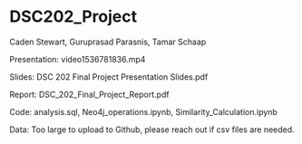 # DSC202_Project

Caden Stewart, Guruprasad Parasnis, Tamar Schaap

Presentation: video1536781836.mp4

Slides: DSC 202 Final Project Presentation Slides.pdf

Report: DSC_202_Final_Project_Report.pdf

Code: analysis.sql, Neo4j_operations.ipynb, Similarity_Calculation.ipynb

Data: Too large to upload to Github, please reach out if csv files are needed.
